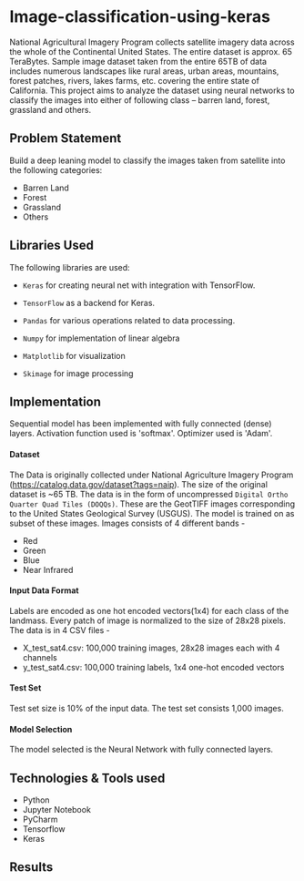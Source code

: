 # Image-classification-using-keras
National Agricultural Imagery Program collects satellite imagery data across the whole of
the Continental United States. The entire dataset is approx. 65 TeraBytes. Sample image dataset taken from the entire
65TB of data includes numerous landscapes like rural areas, urban areas, mountains, forest
patches, rivers, lakes farms, etc. covering the entire state of California. This project aims to analyze the dataset using neural networks to classify the images into
either of following class – barren land, forest, grassland and others.

## Problem Statement
Build a deep leaning model to classify the images taken from satellite into the following categories:
   -  Barren Land
   -  Forest
   -  Grassland
   -  Others

## Libraries Used
The following libraries are used:
   -  `Keras` for creating neural net with integration with TensorFlow.

   -  `TensorFlow` as a backend for Keras.

   -  `Pandas` for various operations related to data processing.

   -  `Numpy` for implementation of linear algebra

   -  `Matplotlib`  for visualization 

   -  `Skimage` for image processing


## Implementation
Sequential model has been implemented with fully connected (dense) layers. Activation function used is 'softmax'. Optimizer used is 'Adam'.

#### Dataset
The Data is originally collected under National Agriculture Imagery Program (https://catalog.data.gov/dataset?tags=naip). The size of the original dataset is ~65 TB. The data is in the form of uncompressed `Digital Ortho Quarter Quad Tiles (DOQQs)`. These are the GeotTIFF images corresponding to the United States Geological Survey (USGUS). The model is trained on as subset of these images. Images consists of 4 different bands - 
   - Red 
   - Green 
   - Blue 
   - Near Infrared

#### Input Data Format
Labels are encoded as one hot encoded vectors(1x4) for each class of the landmass. Every patch of image is normalized to the size of 28x28 pixels. The data is in 4 CSV files -
   - X_test_sat4.csv: 100,000 training images, 28x28 images each with 4 channels 
   - y_test_sat4.csv: 100,000 training labels, 1x4 one-hot encoded vectors 

#### Test Set
Test set size is 10% of the input data. The test set consists 1,000 images. 

#### Model Selection
The model selected is the Neural Network with fully connected layers. 

## Technologies & Tools used
 - Python 
 - Jupyter Notebook
 - PyCharm
 - Tensorflow
 - Keras

## Results










